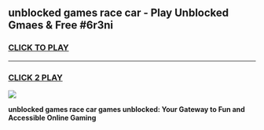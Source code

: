 
## unblocked games race car - Play Unblocked Gmaes & Free #6r3ni
<h3>
<a href="https://premium.freeplayer.one?title=unblocked_games_race_car&ref=01M">CLICK TO PLAY</a></h3>
<hr>

<h3>
<a href="https://premium.freeplayer.one?title=unblocked_games_race_car&ref=01M">CLICK 2 PLAY</a>
  
</h3>

<a href="https://premium.freeplayer.one?title=unblocked_games_race_car&ref=01M"><img src="https://clearcache.store/games.png"></a>


**unblocked games race car games unblocked: Your Gateway to Fun and Accessible Online Gaming**
